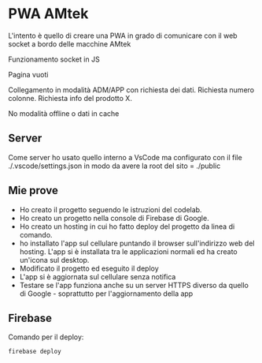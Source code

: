 # PWA AMtek


L'intento è quello di creare una PWA in grado di comunicare con il web socket a bordo
delle macchine AMtek

Funzionamento socket in JS

Pagina vuoti


Collegamento in modalità ADM/APP con richiesta dei dati.
Richiesta numero colonne.
Richiesta info del prodotto X.



No modalità offline o dati in cache

## Server
Come server ho usato quello interno a VsCode ma configurato con il file ./.vscode/settings.json
in modo da avere la root del sito = ./public




## Mie prove
* Ho creato il progetto seguendo le istruzioni del codelab.
* Ho creato un progetto nella console di Firebase di Google.
* Ho creato un hosting in cui ho fatto deploy del progetto da linea di comando.
* ho installato l'app sul cellulare puntando il browser sull'indirizzo web del hosting. L'app si è installata tra le applicazioni normali ed ha creato un'icona sul desktop.
* Modificato il progetto ed eseguito il deploy
* L'app si è aggiornata sul cellulare senza notifica
* Testare se l'app funziona anche su un server HTTPS diverso da quello di Google - soprattutto per l'aggiornamento della app




## Firebase

Comando per il deploy:

```
firebase deploy
```

